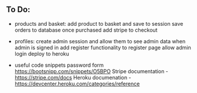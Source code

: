 ## To Do:

- products and basket:
  add product to basket and save to session
  save orders to database once purchased
  add stripe to checkout

- profiles:
  create admin session and allow them to see admin data when admin is signed in
  add register functionality to register page
  allow admin login
  deploy to heroku

* useful code snippets
  password form
  https://bootsnipp.com/snippets/O5BPO
  Stripe documentation - https://stripe.com/docs
  Heroku documenation - https://devcenter.heroku.com/categories/reference
